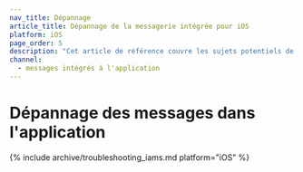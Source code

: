 ```yaml
---
nav_title: Dépannage
article_title: Dépannage de la messagerie intégrée pour iOS
platform: iOS
page_order: 5
description: "Cet article de référence couvre les sujets potentiels de dépannage des messages dans l'application iOS."
channel:
  - messages intégrés à l'application
---
```


# Dépannage des messages dans l'application

{% include archive/troubleshooting_iams.md platform="iOS" %}
